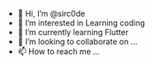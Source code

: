 - 👋 Hi, I’m @sirc0de
- 👀 I’m interested in Learning coding
- 🌱 I’m currently learning Flutter
- 💞️ I’m looking to collaborate on ...
- 📫 How to reach me ...

<!---
sirc0de/sirc0de is a ✨ special ✨ repository because its `README.md` (this file) appears on your GitHub profile.
You can click the Preview link to take a look at your changes.
--->
